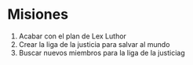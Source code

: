 # Misiones

1. Acabar con el plan de Lex Luthor
2. Crear la liga de la justicia para salvar al mundo
3. Buscar nuevos miembros para la liga de la justiciag
